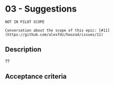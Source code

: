 # 03 - Suggestions

```
NOT IN PILOT SCOPE

Conversation about the scope of this epic: [#11](https://github.com/alexfdz/hoozad/issues/11)
```

## Description
??

## Acceptance criteria


